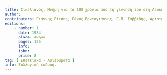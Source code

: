 ```yaml
---
title: Σικελιανός. Μνήμη για τα 100 χρόνια από τη γέννησή του στη Λευκάδα 1884
author: 
contributors: Γιάννης Ρίτσος, Πάνος Ροντογιάννης, Γ.Π. Σαββίδης, Αριστόξενος Σκιαδάς, Νίκος Σβορώνος, Γεράσιμος Γρηγόρης, Βιβέτ Τσαρλαμπά - Κακλαμάνη
editions: 
    - number: 1
      date: 1984
      place: Αθήνα
      pages: 125
      info: 
      isbn: 
      price: 8
tag: [ Επετειακά - Αφιερώματα ]
info: Συλλογική έκδοση.
---
```

